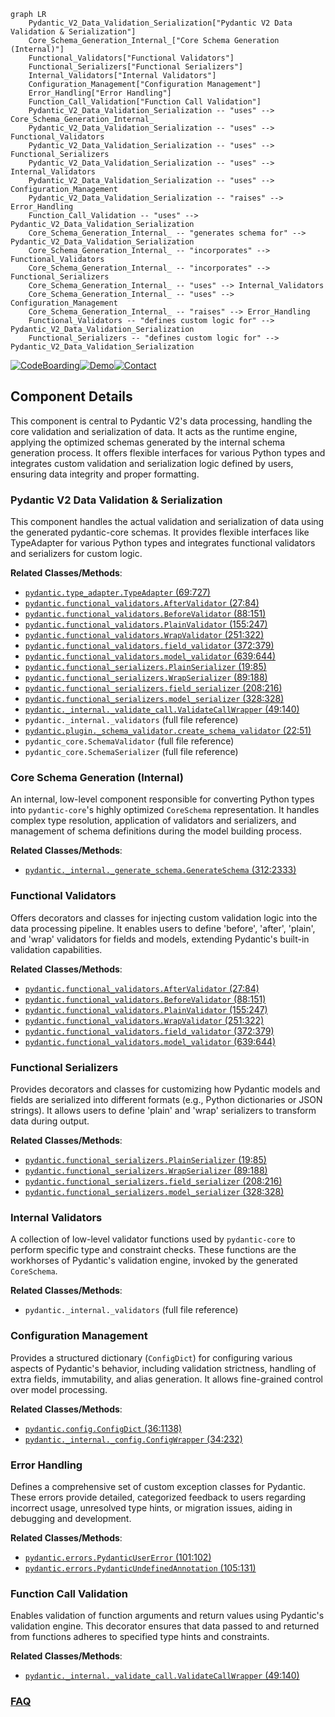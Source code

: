 ```mermaid
graph LR
    Pydantic_V2_Data_Validation_Serialization["Pydantic V2 Data Validation & Serialization"]
    Core_Schema_Generation_Internal_["Core Schema Generation (Internal)"]
    Functional_Validators["Functional Validators"]
    Functional_Serializers["Functional Serializers"]
    Internal_Validators["Internal Validators"]
    Configuration_Management["Configuration Management"]
    Error_Handling["Error Handling"]
    Function_Call_Validation["Function Call Validation"]
    Pydantic_V2_Data_Validation_Serialization -- "uses" --> Core_Schema_Generation_Internal_
    Pydantic_V2_Data_Validation_Serialization -- "uses" --> Functional_Validators
    Pydantic_V2_Data_Validation_Serialization -- "uses" --> Functional_Serializers
    Pydantic_V2_Data_Validation_Serialization -- "uses" --> Internal_Validators
    Pydantic_V2_Data_Validation_Serialization -- "uses" --> Configuration_Management
    Pydantic_V2_Data_Validation_Serialization -- "raises" --> Error_Handling
    Function_Call_Validation -- "uses" --> Pydantic_V2_Data_Validation_Serialization
    Core_Schema_Generation_Internal_ -- "generates schema for" --> Pydantic_V2_Data_Validation_Serialization
    Core_Schema_Generation_Internal_ -- "incorporates" --> Functional_Validators
    Core_Schema_Generation_Internal_ -- "incorporates" --> Functional_Serializers
    Core_Schema_Generation_Internal_ -- "uses" --> Internal_Validators
    Core_Schema_Generation_Internal_ -- "uses" --> Configuration_Management
    Core_Schema_Generation_Internal_ -- "raises" --> Error_Handling
    Functional_Validators -- "defines custom logic for" --> Pydantic_V2_Data_Validation_Serialization
    Functional_Serializers -- "defines custom logic for" --> Pydantic_V2_Data_Validation_Serialization
```
[![CodeBoarding](https://img.shields.io/badge/Generated%20by-CodeBoarding-9cf?style=flat-square)](https://github.com/CodeBoarding/GeneratedOnBoardings)[![Demo](https://img.shields.io/badge/Try%20our-Demo-blue?style=flat-square)](https://www.codeboarding.org/demo)[![Contact](https://img.shields.io/badge/Contact%20us%20-%20contact@codeboarding.org-lightgrey?style=flat-square)](mailto:contact@codeboarding.org)

## Component Details

This component is central to Pydantic V2's data processing, handling the core validation and serialization of data. It acts as the runtime engine, applying the optimized schemas generated by the internal schema generation process. It offers flexible interfaces for various Python types and integrates custom validation and serialization logic defined by users, ensuring data integrity and proper formatting.

### Pydantic V2 Data Validation & Serialization
This component handles the actual validation and serialization of data using the generated pydantic-core schemas. It provides flexible interfaces like TypeAdapter for various Python types and integrates functional validators and serializers for custom logic.


**Related Classes/Methods**:

- <a href="https://github.com/pydantic/pydantic/blob/master/pydantic/type_adapter.py#L69-L727" target="_blank" rel="noopener noreferrer">`pydantic.type_adapter.TypeAdapter` (69:727)</a>
- <a href="https://github.com/pydantic/pydantic/blob/master/pydantic/functional_validators.py#L27-L84" target="_blank" rel="noopener noreferrer">`pydantic.functional_validators.AfterValidator` (27:84)</a>
- <a href="https://github.com/pydantic/pydantic/blob/master/pydantic/functional_validators.py#L88-L151" target="_blank" rel="noopener noreferrer">`pydantic.functional_validators.BeforeValidator` (88:151)</a>
- <a href="https://github.com/pydantic/pydantic/blob/master/pydantic/functional_validators.py#L155-L247" target="_blank" rel="noopener noreferrer">`pydantic.functional_validators.PlainValidator` (155:247)</a>
- <a href="https://github.com/pydantic/pydantic/blob/master/pydantic/functional_validators.py#L251-L322" target="_blank" rel="noopener noreferrer">`pydantic.functional_validators.WrapValidator` (251:322)</a>
- <a href="https://github.com/pydantic/pydantic/blob/master/pydantic/functional_validators.py#L372-L379" target="_blank" rel="noopener noreferrer">`pydantic.functional_validators.field_validator` (372:379)</a>
- <a href="https://github.com/pydantic/pydantic/blob/master/pydantic/functional_validators.py#L639-L644" target="_blank" rel="noopener noreferrer">`pydantic.functional_validators.model_validator` (639:644)</a>
- <a href="https://github.com/pydantic/pydantic/blob/master/pydantic/functional_serializers.py#L19-L85" target="_blank" rel="noopener noreferrer">`pydantic.functional_serializers.PlainSerializer` (19:85)</a>
- <a href="https://github.com/pydantic/pydantic/blob/master/pydantic/functional_serializers.py#L89-L188" target="_blank" rel="noopener noreferrer">`pydantic.functional_serializers.WrapSerializer` (89:188)</a>
- <a href="https://github.com/pydantic/pydantic/blob/master/pydantic/functional_serializers.py#L208-L216" target="_blank" rel="noopener noreferrer">`pydantic.functional_serializers.field_serializer` (208:216)</a>
- <a href="https://github.com/pydantic/pydantic/blob/master/pydantic/functional_serializers.py#L328-L328" target="_blank" rel="noopener noreferrer">`pydantic.functional_serializers.model_serializer` (328:328)</a>
- <a href="https://github.com/pydantic/pydantic/blob/master/pydantic/_internal/_validate_call.py#L49-L140" target="_blank" rel="noopener noreferrer">`pydantic._internal._validate_call.ValidateCallWrapper` (49:140)</a>
- `pydantic._internal._validators` (full file reference)
- <a href="https://github.com/pydantic/pydantic/blob/master/pydantic/plugin/_schema_validator.py#L22-L51" target="_blank" rel="noopener noreferrer">`pydantic.plugin._schema_validator.create_schema_validator` (22:51)</a>
- `pydantic_core.SchemaValidator` (full file reference)
- `pydantic_core.SchemaSerializer` (full file reference)


### Core Schema Generation (Internal)
An internal, low-level component responsible for converting Python types into `pydantic-core`'s highly optimized `CoreSchema` representation. It handles complex type resolution, application of validators and serializers, and management of schema definitions during the model building process.


**Related Classes/Methods**:

- <a href="https://github.com/pydantic/pydantic/blob/master/pydantic/_internal/_generate_schema.py#L312-L2333" target="_blank" rel="noopener noreferrer">`pydantic._internal._generate_schema.GenerateSchema` (312:2333)</a>


### Functional Validators
Offers decorators and classes for injecting custom validation logic into the data processing pipeline. It enables users to define 'before', 'after', 'plain', and 'wrap' validators for fields and models, extending Pydantic's built-in validation capabilities.


**Related Classes/Methods**:

- <a href="https://github.com/pydantic/pydantic/blob/master/pydantic/functional_validators.py#L27-L84" target="_blank" rel="noopener noreferrer">`pydantic.functional_validators.AfterValidator` (27:84)</a>
- <a href="https://github.com/pydantic/pydantic/blob/master/pydantic/functional_validators.py#L88-L151" target="_blank" rel="noopener noreferrer">`pydantic.functional_validators.BeforeValidator` (88:151)</a>
- <a href="https://github.com/pydantic/pydantic/blob/master/pydantic/functional_validators.py#L155-L247" target="_blank" rel="noopener noreferrer">`pydantic.functional_validators.PlainValidator` (155:247)</a>
- <a href="https://github.com/pydantic/pydantic/blob/master/pydantic/functional_validators.py#L251-L322" target="_blank" rel="noopener noreferrer">`pydantic.functional_validators.WrapValidator` (251:322)</a>
- <a href="https://github.com/pydantic/pydantic/blob/master/pydantic/functional_validators.py#L372-L379" target="_blank" rel="noopener noreferrer">`pydantic.functional_validators.field_validator` (372:379)</a>
- <a href="https://github.com/pydantic/pydantic/blob/master/pydantic/functional_validators.py#L639-L644" target="_blank" rel="noopener noreferrer">`pydantic.functional_validators.model_validator` (639:644)</a>


### Functional Serializers
Provides decorators and classes for customizing how Pydantic models and fields are serialized into different formats (e.g., Python dictionaries or JSON strings). It allows users to define 'plain' and 'wrap' serializers to transform data during output.


**Related Classes/Methods**:

- <a href="https://github.com/pydantic/pydantic/blob/master/pydantic/functional_serializers.py#L19-L85" target="_blank" rel="noopener noreferrer">`pydantic.functional_serializers.PlainSerializer` (19:85)</a>
- <a href="https://github.com/pydantic/pydantic/blob/master/pydantic/functional_serializers.py#L89-L188" target="_blank" rel="noopener noreferrer">`pydantic.functional_serializers.WrapSerializer` (89:188)</a>
- <a href="https://github.com/pydantic/pydantic/blob/master/pydantic/functional_serializers.py#L208-L216" target="_blank" rel="noopener noreferrer">`pydantic.functional_serializers.field_serializer` (208:216)</a>
- <a href="https://github.com/pydantic/pydantic/blob/master/pydantic/functional_serializers.py#L328-L328" target="_blank" rel="noopener noreferrer">`pydantic.functional_serializers.model_serializer` (328:328)</a>


### Internal Validators
A collection of low-level validator functions used by `pydantic-core` to perform specific type and constraint checks. These functions are the workhorses of Pydantic's validation engine, invoked by the generated `CoreSchema`.


**Related Classes/Methods**:

- `pydantic._internal._validators` (full file reference)


### Configuration Management
Provides a structured dictionary (`ConfigDict`) for configuring various aspects of Pydantic's behavior, including validation strictness, handling of extra fields, immutability, and alias generation. It allows fine-grained control over model processing.


**Related Classes/Methods**:

- <a href="https://github.com/pydantic/pydantic/blob/master/pydantic/config.py#L36-L1138" target="_blank" rel="noopener noreferrer">`pydantic.config.ConfigDict` (36:1138)</a>
- <a href="https://github.com/pydantic/pydantic/blob/master/pydantic/_internal/_config.py#L34-L232" target="_blank" rel="noopener noreferrer">`pydantic._internal._config.ConfigWrapper` (34:232)</a>


### Error Handling
Defines a comprehensive set of custom exception classes for Pydantic. These errors provide detailed, categorized feedback to users regarding incorrect usage, unresolved type hints, or migration issues, aiding in debugging and development.


**Related Classes/Methods**:

- <a href="https://github.com/pydantic/pydantic/blob/master/pydantic/errors.py#L101-L102" target="_blank" rel="noopener noreferrer">`pydantic.errors.PydanticUserError` (101:102)</a>
- <a href="https://github.com/pydantic/pydantic/blob/master/pydantic/errors.py#L105-L131" target="_blank" rel="noopener noreferrer">`pydantic.errors.PydanticUndefinedAnnotation` (105:131)</a>


### Function Call Validation
Enables validation of function arguments and return values using Pydantic's validation engine. This decorator ensures that data passed to and returned from functions adheres to specified type hints and constraints.


**Related Classes/Methods**:

- <a href="https://github.com/pydantic/pydantic/blob/master/pydantic/_internal/_validate_call.py#L49-L140" target="_blank" rel="noopener noreferrer">`pydantic._internal._validate_call.ValidateCallWrapper` (49:140)</a>




### [FAQ](https://github.com/CodeBoarding/GeneratedOnBoardings/tree/main?tab=readme-ov-file#faq)
